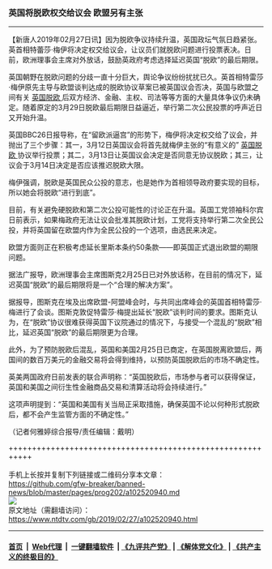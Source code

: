 ### 英国将脱欧权交给议会 欧盟另有主张
------------------------

<div class="post_content">
 <p>
  【新唐人2019年02月27日讯】因为脱欧争议持续升温，英国政坛气氛日趋紧张。英首相特蕾莎·梅伊将决定权交给议会，让议员们就脱欧问题进行投票表决。日前，欧洲理事会主席对外放话，鼓励英政府考虑选择延迟英国“脱欧”的最后期限。
 </p>
 <p>
  英国朝野在脱欧问题的分歧一直十分巨大，舆论争议纷纷扰扰已久。英首相特雷莎·梅伊原先主导与欧盟谈判达成的脱欧协议草案已被英国议会否决，英国与欧盟之间有关
  <a href="https://www.ntdtv.com/gb/英国脱欧.htm">
   英国脱欧
  </a>
  后双方经济、金融、主权、司法等等方面的大量具体争议仍未确定。随着原定的3月29日脱欧最后期限日益逼近，举行第二次公民投票的呼声近日又开始升温。
 </p>
 <p>
  英国BBC26日报导称，在“留欧派逼宫”的形势下，梅伊将决定权交给了议会，并抛出了三个步骤：其一，3月12日英国议会将首先就梅伊主张的“有意义的”
  <a href="https://www.ntdtv.com/gb/英国脱欧.htm">
   英国脱欧
  </a>
  协议举行投票；其二，3月13日让英国议会决定是否同意无协议脱欧；其三，让议会于3月14日决定是否应该推迟脱欧大限。
 </p>
 <p>
  梅伊强调，脱欧是英国民众公投的意志，也是她作为首相领导政府要实现的目标，所以她会将脱欧“进行到底”。
 </p>
 <p>
  目前，有关避免硬脱欧和第二次公投可能性的讨论正在升温。英国工党领袖科尔宾日前表示，如果梅政府无法让议会批准其脱欧计划，工党将支持举行第二次全民公投，并将英国留在欧盟内作为全民公投的一个选项，由选民来决定。
 </p>
 <p>
  欧盟方面则正在积极考虑延长里斯本条约50条款——即英国正式退出欧盟的期限问题。
 </p>
 <p>
  据法广报导，欧洲理事会主席图斯克2月25日已对外放话称，在目前的情况下，延迟英国“脱欧”的最后期限将是一个“合理的解决方案”。
 </p>
 <p>
  据报导，图斯克在埃及出席欧盟-阿盟峰会时，与共同出席峰会的英国首相特雷莎·梅进行了会谈。图斯克敦促特雷莎·梅提出延长“脱欧”谈判时间的要求。图斯克认为，在“脱欧”协议很难获得英国下议院通过的情况下，与接受一个混乱的“脱欧”相比，延迟英国“脱欧”的最后期限更为合理。
 </p>
 <p>
  此外，为了预防脱欧后混乱，英国和美国2月25日已商定，在英国脱离欧盟后，两国间的数百万美元的金融交易将会得到维持，以预防英国脱欧后的市场不确定性。
 </p>
 <p>
  英美两国政府日前发表的联合声明称：“英国脱欧后，市场参与者可以获得保证，英国和美国之间衍生性金融商品交易和清算活动将会持续进行。”
 </p>
 <p>
  这项声明提到：“英国和美国有关当局正采取措施，确保英国不论以何种形式脱欧后，都不会产生监管方面的不确定性。”
 </p>
 <p>
  （记者何雅婷综合报导/责任编辑：戴明）
 </p>
 <div class="single_ad">
 </div>
</div>

+++++++++++++++++++++++++++++++++++++++++++++++++++++++++++<br/><br/>
手机上长按并复制下列链接或二维码分享本文章：<br/>
https://github.com/gfw-breaker/banned-news/blob/master/pages/prog202/a102520940.md <br/>
<a href='https://github.com/gfw-breaker/banned-news/blob/master/pages/prog202/a102520940.md'><img src='https://github.com/gfw-breaker/banned-news/blob/master/pages/prog202/a102520940.md.png'/></a> <br/>
原文地址（需翻墙访问）：https://www.ntdtv.com/gb/2019/02/27/a102520940.html


------------------------
#### [首页](https://github.com/gfw-breaker/banned-news/blob/master/README.md) &nbsp;|&nbsp; [Web代理](https://github.com/labour-camp/helloworld) &nbsp;|&nbsp; [一键翻墙软件](https://github.com/gfw-breaker/nogfw/blob/master/README.md) &nbsp;| [《九评共产党》](https://github.com/gfw-breaker/9ping.md/blob/master/README.md#九评之一评共产党是什么) | [《解体党文化》](https://github.com/gfw-breaker/jtdwh.md/blob/master/README.md) | [《共产主义的终极目的》](https://github.com/gfw-breaker/gczydzjmd.md/blob/master/README.md)

